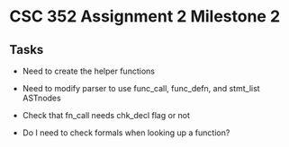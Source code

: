 # CSC 352 Assignment 2 Milestone 2

## Tasks

- Need to create the helper functions

- Need to modify parser to use func_call, func_defn, and stmt_list ASTnodes

- Check that fn_call needs chk_decl flag or not

- Do I need to check formals when looking up a function?
